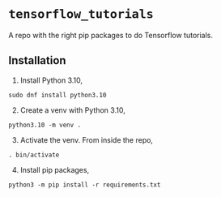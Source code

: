 # `tensorflow_tutorials`

A repo with the right pip packages to do Tensorflow tutorials.

## Installation

1. Install Python 3.10,
```
sudo dnf install python3.10
```

2. Create a venv with Python 3.10,
```
python3.10 -m venv .
```

3. Activate the venv. From inside the repo,
```
. bin/activate
```

4. Install pip packages,
```
python3 -m pip install -r requirements.txt
```